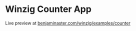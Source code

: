 
# Winzig Counter App

Live preview at [benjaminaster.com/winzig/examples/counter](https://benjaminaster.com/winzig/examples/counter/)
